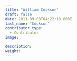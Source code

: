 ```yaml
---
title: "William Cookson"
draft: false
date: 2011-09-08T04:22:10.000Z
last_name: "Cookson"
contributor_type:
  - Contributor
image:

description:
weight:
---
```


